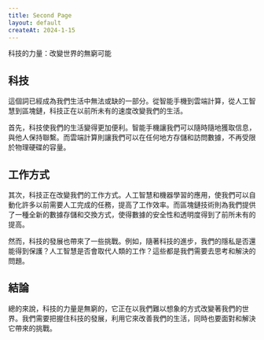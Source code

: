 ```yaml
---
title: Second Page
layout: default
createAt: 2024-1-15
---
```


科技的力量：改變世界的無窮可能

## 科技

這個詞已經成為我們生活中無法或缺的一部分。從智能手機到雲端計算，從人工智慧到區塊鏈，科技正在以前所未有的速度改變我們的生活。

首先，科技使我們的生活變得更加便利。智能手機讓我們可以隨時隨地獲取信息，與他人保持聯繫。而雲端計算則讓我們可以在任何地方存儲和訪問數據，不再受限於物理硬碟的容量。
## 工作方式
其次，科技正在改變我們的工作方式。人工智慧和機器學習的應用，使我們可以自動化許多以前需要人工完成的任務，提高了工作效率。而區塊鏈技術則為我們提供了一種全新的數據存儲和交換方式，使得數據的安全性和透明度得到了前所未有的提高。

然而，科技的發展也帶來了一些挑戰。例如，隨著科技的進步，我們的隱私是否還能得到保護？人工智慧是否會取代人類的工作？這些都是我們需要去思考和解決的問題。

## 結論

總的來說，科技的力量是無窮的，它正在以我們難以想象的方式改變著我們的世界。我們需要把握住科技的發展，利用它來改善我們的生活，同時也要面對和解決它帶來的挑戰。
